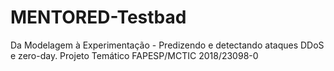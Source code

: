 # MENTORED-Testbad
Da Modelagem à Experimentação - Predizendo e detectando ataques DDoS e zero-day. Projeto Temático FAPESP/MCTIC 2018/23098-0
